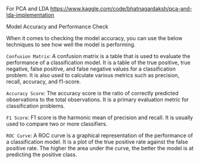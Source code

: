 For PCA and LDA 
https://www.kaggle.com/code/bhatnagardaksh/pca-and-lda-implementation

Model Accuracy and Performance Check

When it comes to checking the model accuracy, you can use the below techniques to see how well the model is performing.

`Confusion Matrix`: A confusion matrix is a table that is used to evaluate the performance of a classification model. It is a table of the true positive, true negative, false positive, and false negative values for a classification problem. It is also used to calculate various metrics such as precision, recall, accuracy, and f1-score.

`Accuracy Score`: The accuracy score is the ratio of correctly predicted observations to the total observations. It is a primary evaluation metric for classification problems.

`F1 Score`: F1 score is the harmonic mean of precision and recall. It is usually used to compare two or more classifiers.

`ROC Curve`: A ROC curve is a graphical representation of the performance of a classification model. It is a plot of the true positive rate against the false positive rate. The higher the area under the curve, the better the model is at predicting the positive class.

